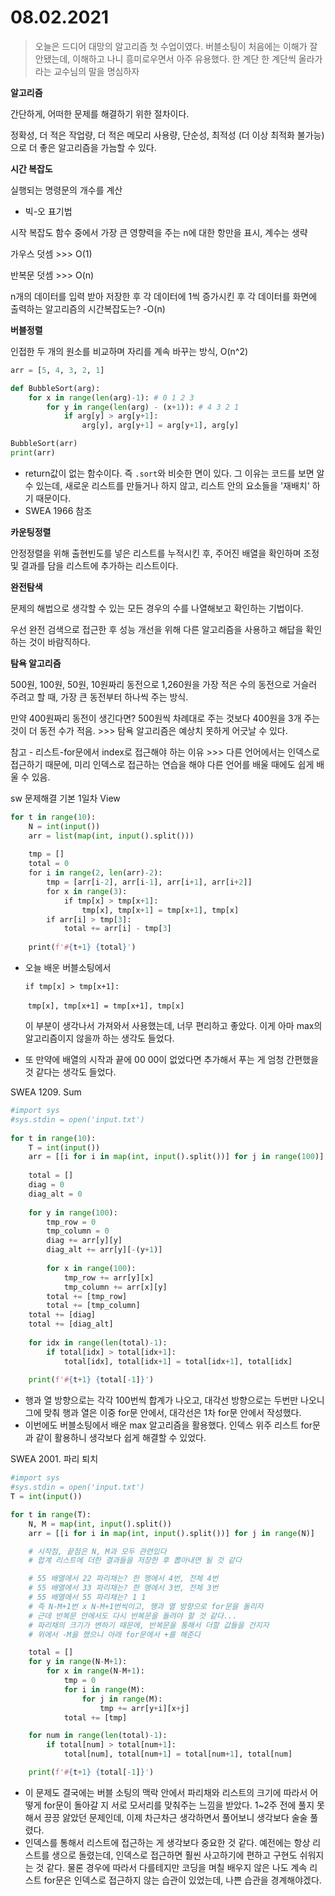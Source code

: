 # 08.02.2021

> 오늘은 드디어 대망의 알고리즘 첫 수업이였다. 버블소팅이 처음에는 이해가 잘 안됐는데, 이해하고 나니 흥미로우면서 아주 유용했다. 한 계단 한 계단씩 올라가라는 교수님의 말을 명심하자



**알고리즘**

간단하게, 어떠한 문제를 해결하기 위한 절차이다.



정확성, 더 적은 작업량, 더 적은 메모리 사용량, 단순성, 최적성 (더 이상 최적화 불가능)으로 더 좋은 알고리즘을 가늠할 수 있다.



**시간 복잡도**

실행되는 명령문의 개수를 계산



- 빅-오 표기법 

시작 복잡도 함수 중에서 가장 큰 영향력을 주는 n에 대한 항만을 표시, 계수는 생략

가우스 덧셈 >>> O(1)

반복문 덧셈 >>> O(n)

n개의 데이터를 입력 받아 저장한 후  각 데이터에 1씩 증가시킨 후 각 데이터를 화면에 출력하는 알고리즘의 시간복잡도는? -O(n)



**버블정렬**

인접한 두 개의 원소를 비교하며 자리를 계속 바꾸는 방식, O(n^2)

```python
arr = [5, 4, 3, 2, 1]

def BubbleSort(arg):
    for x in range(len(arg)-1): # 0 1 2 3
        for y in range(len(arg) - (x+1)): # 4 3 2 1
            if arg[y] > arg[y+1]:
                arg[y], arg[y+1] = arg[y+1], arg[y]

BubbleSort(arr)
print(arr)
```

- return값이 없는 함수이다. 즉 `.sort`와 비슷한 면이 있다. 그 이유는 코드를 보면 알 수 있는데, 새로운 리스트를 만들거나 하지 않고, 리스트 안의 요소들을 '재배치' 하기 때문이다.
- SWEA 1966 참조



**카운팅정렬**

안정정렬을 위해 출현빈도를 넣은 리스트를 누적시킨 후, 주어진 배열을 확인하며 조정 및 결과를 담을 리스트에 추가하는 리스트이다.



**완전탐색**

문제의 해법으로 생각할 수 있는 모든 경우의 수를 나열해보고 확인하는 기법이다.

우선 완전 검색으로 접근한 후 성능 개선을 위해 다른 알고리즘을 사용하고 해답을 확인하는 것이 바람직하다.



**탐욕 알고리즘**

500원, 100원, 50원, 10원짜리 동전으로 1,260원을 가장 적은 수의 동전으로 거슬러 주려고 할 때, 가장 큰 동전부터 하나씩 주는 방식.

만약 400원짜리 동전이 생긴다면? 500원씩 차례대로 주는 것보다 400원을 3개 주는것이 더 동전 수가 적음. >>> 탐욕 알고리즘은 예상치 못하게 어긋날 수 있다.



참고 - 리스트-for문에서 index로 접근해야 하는 이유 >>> 다른 언어에서는 인덱스로 접근하기 때문에, 미리 인덱스로 접근하는 연습을 해야 다른 언어를 배울 때에도 쉽게 배울 수 있음.







sw 문제해결 기본 1일차 View

```python
for t in range(10):
    N = int(input())
    arr = list(map(int, input().split()))
 
    tmp = []
    total = 0
    for i in range(2, len(arr)-2):
        tmp = [arr[i-2], arr[i-1], arr[i+1], arr[i+2]]
        for x in range(3):
            if tmp[x] > tmp[x+1]:
                tmp[x], tmp[x+1] = tmp[x+1], tmp[x]
        if arr[i] > tmp[3]:
            total += arr[i] - tmp[3]
 
    print(f'#{t+1} {total}')
```

- 오늘 배운 버블소팅에서 

  `if tmp[x] > tmp[x+1]: `

  ​    `tmp[x], tmp[x+1] = tmp[x+1], tmp[x]`

  이 부분이 생각나서 가져와서 사용했는데, 너무 편리하고 좋았다. 이게 아마 max의 알고리즘이지 않을까 하는 생각도 들었다.

- 또 만약에 배열의 시작과 끝에 00 00이 없었다면 추가해서 푸는 게 엄청 간편했을 것 같다는 생각도 들었다.



SWEA 1209. Sum

```python
#import sys
#sys.stdin = open('input.txt')
 
for t in range(10):
    T = int(input())
    arr = [[i for i in map(int, input().split())] for j in range(100)]
 
    total = []
    diag = 0
    diag_alt = 0
 
    for y in range(100):
        tmp_row = 0
        tmp_column = 0
        diag += arr[y][y]
        diag_alt += arr[y][-(y+1)]
 
        for x in range(100):
            tmp_row += arr[y][x]
            tmp_column += arr[x][y]
        total += [tmp_row]
        total += [tmp_column]
    total += [diag]
    total += [diag_alt]
 
    for idx in range(len(total)-1):
        if total[idx] > total[idx+1]:
            total[idx], total[idx+1] = total[idx+1], total[idx]
 
    print(f'#{t+1} {total[-1]}')
```

- 행과 열 방향으로는 각각 100번씩 합계가 나오고, 대각선 방향으로는 두번만 나오니 그에 맞춰 행과 열은 이중 for문 안에서, 대각선은 1차 for문 안에서 작성했다.
- 이번에도 버블소팅에서 배운 max 알고리즘을 활용했다. 인덱스 위주 리스트 for문과 같이 활용하니 생각보다 쉽게 해결할 수 있었다.



SWEA 2001. 파리 퇴치

```python
#import sys
#sys.stdin = open('input.txt')
T = int(input())

for t in range(T):
    N, M = map(int, input().split())
    arr = [[i for i in map(int, input().split())] for j in range(N)]

    # 시작점, 끝점은 N, M과 모두 관련있다
    # 합계 리스트에 더한 결과들을 저장한 후 뽑아내면 될 것 같다

    # 55 배열에서 22 파리채는? 한 행에서 4번, 전체 4번
    # 55 배열에서 33 파리채는? 한 행에서 3번, 전체 3번
    # 55 배열에서 55 파리채는? 1 1
    # 즉 N-M+1번 x N-M+1번씩이고, 행과 열 방향으로 for문을 돌리자
    # 근데 반복문 안에서도 다시 반복문을 돌려야 할 것 같다...
    # 파리채의 크기가 변하기 때문에, 반복문을 통해서 더할 값들을 건지자
    # 위에서 -M을 했으니 아래 for문에서 +를 해준다

    total = []
    for y in range(N-M+1):
        for x in range(N-M+1):
            tmp = 0
            for i in range(M):
                for j in range(M):
                    tmp += arr[y+i][x+j]
            total += [tmp]

    for num in range(len(total)-1):
        if total[num] > total[num+1]:
            total[num], total[num+1] = total[num+1], total[num]

    print(f'#{t+1} {total[-1]}')
```

- 이 문제도 결국에는 버블 소팅의 맥락 안에서 파리채와 리스트의 크기에 따라서 어떻게 for문이 돌아갈 지 서로 모서리를 맞춰주는 느낌을 받았다. 1~2주 전에 풀지 못해서 끙끙 앓았던 문제인데, 이제 차근차근 생각하면서 풀어보니 생각보다 술술 풀렸다.
- 인덱스를 통해서 리스트에 접근하는 게 생각보다 중요한 것 같다. 예전에는 항상 리스트를 생으로 돌렸는데, 인덱스로 접근하면 훨씬 사고하기에 편하고 구현도 쉬워지는 것 같다. 물론 경우에 따라서 다를테지만 코딩을 며칠 배우지 않은 나도 계속 리스트 for문은 인덱스로 접근하지 않는 습관이 있었는데, 나쁜 습관을 경계해야겠다.